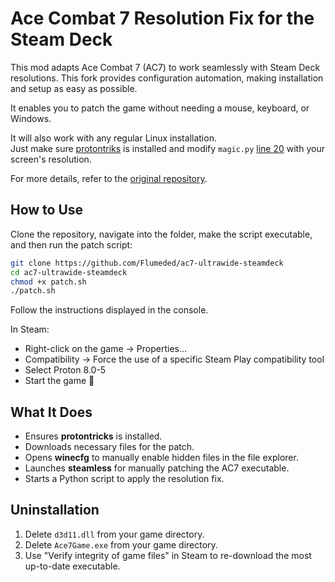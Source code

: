 # Ace Combat 7 Resolution Fix for the Steam Deck

This mod adapts Ace Combat 7 (AC7) to work seamlessly with Steam Deck resolutions. This fork provides configuration automation, making installation and setup as easy as possible.

It enables you to patch the game without needing a mouse, keyboard, or Windows.

It will also work with any regular Linux installation.  
Just make sure [protontriks](https://github.com/Matoking/protontricks) is installed and modify `magic.py` [line 20](https://github.com/Flumeded/ac7-ultrawide-steamdeck/blob/02aa4b5013ba8a1865fbcd5e2190468835e42e09/magic.py#L20) with your screen's resolution.  

For more details, refer to the [original repository](https://github.com/massimilianodelliubaldini/ac7-ultrawide).

## How to Use

Clone the repository, navigate into the folder, make the script executable, and then run the patch script:

```bash
git clone https://github.com/Flumeded/ac7-ultrawide-steamdeck
cd ac7-ultrawide-steamdeck
chmod +x patch.sh
./patch.sh
```

Follow the instructions displayed in the console.

In Steam:
- Right-click on the game → Properties...
- Compatibility → Force the use of a specific Steam Play compatibility tool
- Select Proton 8.0-5
- Start the game 💫

## What It Does

- Ensures **protontricks** is installed.
- Downloads necessary files for the patch.
- Opens **winecfg** to manually enable hidden files in the file explorer.
- Launches **steamless** for manually patching the AC7 executable.
- Starts a Python script to apply the resolution fix.

## Uninstallation

1. Delete `d3d11.dll` from your game directory.
2. Delete `Ace7Game.exe` from your game directory.
3. Use "Verify integrity of game files" in Steam to re-download the most up-to-date executable.


